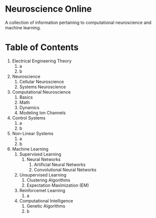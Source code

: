 # Neuroscience Online 
A collection of information pertaining to computational neuroscience and machine learning.


# Table of Contents

1. Electrical Engineering Theory
    1. a
    1. b
1. Neuroscience
    1. Cellular Neuroscience
    1. Systems Neuroscience
1. Computational Neuroscience
    1. Basics
    1. Math
    1. Dynamics
    1. Modeling Ion Channels
1. Control Systems
    1. a
    1. b
1. Non-Linear Systems
    1. a
    1. b
1. Machine Learning
    1. Supervised Learning
        1. Neural Networks
            1. Artificial Neural Networks
            1. Convolutional Neural Networks
    1. Unsupervised Learning
        1. Clustering Algorithms
        1. Expectation Maximization (EM)
    1. Reinforcemet Learning
        1. a
    1. Computational Intelligence
        1. Genetic Algorithms
        1. b 
    
